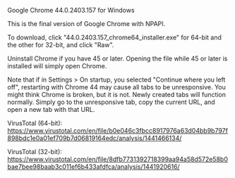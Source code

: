 Google Chrome 44.0.2403.157 for Windows

This is the final version of Google Chrome with NPAPI.

To download, click "44.0.2403.157_chrome64_installer.exe" for 64-bit and the other for 32-bit, and click "Raw".

Uninstall Chrome if you have 45 or later. Opening the file while 45 or later is installed will simply open Chrome.

Note that if in Settings > On startup, you selected "Continue where you left off", restarting with Chrome 44 may cause all tabs to be unresponsive. You might think Chrome is broken, but it is not. Newly created tabs will function normally. Simply go to the unresponsive tab, copy the current URL, and open a new tab with that URL.

VirusTotal (64-bit): https://www.virustotal.com/en/file/b0e046c3fbcc8917976a63d04bb9b797f898bdc1e0a01ef709b7d06819164edc/analysis/1441466134/

VirusTotal (32-bit): https://www.virustotal.com/en/file/8dfb7731392718399aa94a58d572e58b0bae7bee98baab3c011ef6b433afdfca/analysis/1441920616/
